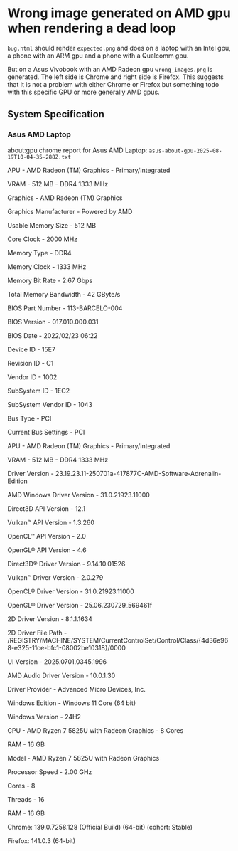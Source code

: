 # Wrong image generated on AMD gpu when rendering a dead loop

`bug.html` should render `expected.png` and does on a laptop with an Intel gpu, a phone with an ARM gpu and a phone with a Qualcomm gpu.

But on a Asus Vivobook with an AMD Radeon gpu `wrong_images.png` is generated. The left side is Chrome and right side is Firefox.
This suggests that it is not a problem with either Chrome or Firefox but something todo with this specific GPU or more generally AMD gpus.

## System Specification

### Asus AMD Laptop

about:gpu chrome report for Asus AMD Laptop: `asus-about-gpu-2025-08-19T10-04-35-288Z.txt`

APU - AMD Radeon (TM) Graphics - Primary/Integrated

VRAM - 512 MB - DDR4 1333 MHz

Graphics - AMD Radeon (TM) Graphics

Graphics Manufacturer - Powered by AMD

Usable Memory Size - 512 MB

Core Clock - 2000 MHz

Memory Type - DDR4

Memory Clock - 1333 MHz

Memory Bit Rate - 2.67 Gbps

Total Memory Bandwidth - 42 GByte/s

BIOS Part Number - 113-BARCELO-004

BIOS Version - 017.010.000.031

BIOS Date - 2022/02/23 06:22

Device ID - 15E7

Revision ID - C1

Vendor ID - 1002

SubSystem ID - 1EC2

SubSystem Vendor ID - 1043

Bus Type - PCI

Current Bus Settings - PCI

APU - AMD Radeon (TM) Graphics - Primary/Integrated

VRAM - 512 MB - DDR4 1333 MHz

Driver Version - 23.19.23.11-250701a-417877C-AMD-Software-Adrenalin-Edition

AMD Windows Driver Version - 31.0.21923.11000

Direct3D API Version - 12.1

Vulkan™ API Version - 1.3.260

OpenCL™ API Version - 2.0

OpenGL® API Version - 4.6

Direct3D® Driver Version - 9.14.10.01526

Vulkan™ Driver Version - 2.0.279

OpenCL® Driver Version - 31.0.21923.11000

OpenGL® Driver Version - 25.06.230729_569461f

2D Driver Version - 8.1.1.1634

2D Driver File Path - /REGISTRY/MACHINE/SYSTEM/CurrentControlSet/Control/Class/{4d36e968-e325-11ce-bfc1-08002be10318}/0000

UI Version - 2025.0701.0345.1996

AMD Audio Driver Version - 10.0.1.30

Driver Provider - Advanced Micro Devices, Inc.

Windows Edition - Windows 11 Core (64 bit)

Windows Version - 24H2

CPU - AMD Ryzen 7 5825U with Radeon Graphics - 8 Cores

RAM - 16 GB

Model - AMD Ryzen 7 5825U with Radeon Graphics

Processor Speed - 2.00 GHz

Cores - 8

Threads - 16

RAM - 16 GB

Chrome: 139.0.7258.128 (Official Build) (64-bit) (cohort: Stable)

Firefox: 141.0.3 (64-bit)
